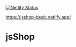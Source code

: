 [![Netlify Status](https://api.netlify.com/api/v1/badges/f4185002-d7ff-46fd-9d9c-4b7d10f577d7/deploy-status)](https://app.netlify.com/sites/jsshop-basic/deploys)

https://jsshop-basic.netlify.app/

# jsShop
